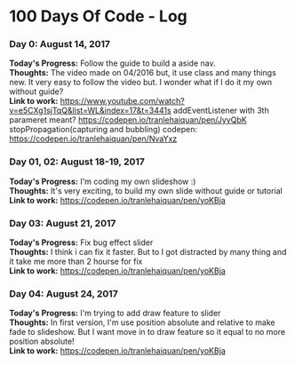 # 100 Days Of Code - Log

### Day 0: August 14, 2017

**Today's Progress:** Follow the guide to build a aside nav.</br>
**Thoughts:** The video made on 04/2016 but, it use class and many things new. It very easy to follow the video but. I wonder what if I do it my own without guide? </br>
**Link to work:** https://www.youtube.com/watch?v=e5CXg1sjTqQ&list=WL&index=17&t=3441s
addEventListener with 3th parameret meant? https://codepen.io/tranlehaiquan/pen/JyyQbK
stopPropagation(capturing and bubbling)
codepen: https://codepen.io/tranlehaiquan/pen/NvaYxz

### Day 01, 02: August 18-19, 2017

**Today's Progress:** I'm coding my own slideshow :)</br>
**Thoughts:** It's very exciting, to build my own slide without guide or tutorial </br>
**Link to work:** https://codepen.io/tranlehaiquan/pen/yoKBja

### Day 03: August 21, 2017

**Today's Progress:** Fix bug effect slider</br>
**Thoughts:** I think i can fix it faster. But to I got distracted by many thing and it take me more than 2 hourse for fix</br>
**Link to work:** https://codepen.io/tranlehaiquan/pen/yoKBja

### Day 04: August 24, 2017

**Today's Progress:** I'm trying to add draw feature to slider</br>
**Thoughts:** In first version, I'm use position absolute and relative to make fade to slideshow. But I want move in to draw feature so it equal to no more position absolute!</br>
**Link to work:** https://codepen.io/tranlehaiquan/pen/yoKBja